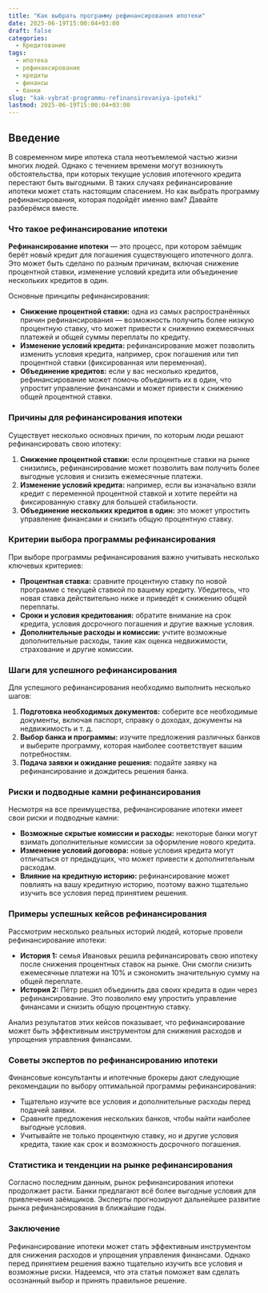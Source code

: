 ```yaml
---
title: "Как выбрать программу рефинансирования ипотеки"
date: 2025-06-19T15:00:04+03:00
draft: false
categories:
  - Кредитование
tags:
  - ипотека
  - рефинансирование
  - кредиты
  - финансы
  - банки
slug: "kak-vybrat-programmu-refinansirovaniya-ipoteki"
lastmod: 2025-06-19T15:00:04+03:00
---
```




## Введение

В современном мире ипотека стала неотъемлемой частью жизни многих людей. Однако с течением времени могут возникнуть обстоятельства, при которых текущие условия ипотечного кредита перестают быть выгодными. В таких случаях рефинансирование ипотеки может стать настоящим спасением. Но как выбрать программу рефинансирования, которая подойдёт именно вам? Давайте разберёмся вместе.

### Что такое рефинансирование ипотеки

**Рефинансирование ипотеки** — это процесс, при котором заёмщик берёт новый кредит для погашения существующего ипотечного долга. Это может быть сделано по разным причинам, включая снижение процентной ставки, изменение условий кредита или объединение нескольких кредитов в один.

Основные принципы рефинансирования:
- **Снижение процентной ставки:** одна из самых распространённых причин рефинансирования — возможность получить более низкую процентную ставку, что может привести к снижению ежемесячных платежей и общей суммы переплаты по кредиту.
- **Изменение условий кредита:** рефинансирование может позволить изменить условия кредита, например, срок погашения или тип процентной ставки (фиксированная или переменная).
- **Объединение кредитов:** если у вас несколько кредитов, рефинансирование может помочь объединить их в один, что упростит управление финансами и может привести к снижению общей процентной ставки.

### Причины для рефинансирования ипотеки

Существует несколько основных причин, по которым люди решают рефинансировать свою ипотеку:

1. **Снижение процентной ставки:** если процентные ставки на рынке снизились, рефинансирование может позволить вам получить более выгодные условия и снизить ежемесячные платежи.
2. **Изменение условий кредита:** например, если вы изначально взяли кредит с переменной процентной ставкой и хотите перейти на фиксированную ставку для большей стабильности.
3. **Объединение нескольких кредитов в один:** это может упростить управление финансами и снизить общую процентную ставку.

### Критерии выбора программы рефинансирования

При выборе программы рефинансирования важно учитывать несколько ключевых критериев:

- **Процентная ставка:** сравните процентную ставку по новой программе с текущей ставкой по вашему кредиту. Убедитесь, что новая ставка действительно ниже и приведёт к снижению общей переплаты.
- **Сроки и условия кредитования:** обратите внимание на срок кредита, условия досрочного погашения и другие важные условия.
- **Дополнительные расходы и комиссии:** учтите возможные дополнительные расходы, такие как оценка недвижимости, страхование и другие комиссии.

### Шаги для успешного рефинансирования

Для успешного рефинансирования необходимо выполнить несколько шагов:

1. **Подготовка необходимых документов:** соберите все необходимые документы, включая паспорт, справку о доходах, документы на недвижимость и т. д.
2. **Выбор банка и программы:** изучите предложения различных банков и выберите программу, которая наиболее соответствует вашим потребностям.
3. **Подача заявки и ожидание решения:** подайте заявку на рефинансирование и дождитесь решения банка.

### Риски и подводные камни рефинансирования

Несмотря на все преимущества, рефинансирование ипотеки имеет свои риски и подводные камни:

- **Возможные скрытые комиссии и расходы:** некоторые банки могут взимать дополнительные комиссии за оформление нового кредита.
- **Изменение условий договора:** новые условия кредита могут отличаться от предыдущих, что может привести к дополнительным расходам.
- **Влияние на кредитную историю:** рефинансирование может повлиять на вашу кредитную историю, поэтому важно тщательно изучить все условия перед принятием решения.

### Примеры успешных кейсов рефинансирования

Рассмотрим несколько реальных историй людей, которые провели рефинансирование ипотеки:

- **История 1:** семья Ивановых решила рефинансировать свою ипотеку после снижения процентных ставок на рынке. Они смогли снизить ежемесячные платежи на 10% и сэкономить значительную сумму на общей переплате.
- **История 2:** Пётр решил объединить два своих кредита в один через рефинансирование. Это позволило ему упростить управление финансами и снизить общую процентную ставку.

Анализ результатов этих кейсов показывает, что рефинансирование может быть эффективным инструментом для снижения расходов и упрощения управления финансами.

### Советы экспертов по рефинансированию ипотеки

Финансовые консультанты и ипотечные брокеры дают следующие рекомендации по выбору оптимальной программы рефинансирования:

- Тщательно изучите все условия и дополнительные расходы перед подачей заявки.
- Сравните предложения нескольких банков, чтобы найти наиболее выгодные условия.
- Учитывайте не только процентную ставку, но и другие условия кредита, такие как срок и возможность досрочного погашения.

### Статистика и тенденции на рынке рефинансирования

Согласно последним данным, рынок рефинансирования ипотеки продолжает расти. Банки предлагают всё более выгодные условия для привлечения заёмщиков. Эксперты прогнозируют дальнейшее развитие рынка рефинансирования в ближайшие годы.

### Заключение

Рефинансирование ипотеки может стать эффективным инструментом для снижения расходов и упрощения управления финансами. Однако перед принятием решения важно тщательно изучить все условия и возможные риски. Надеемся, что эта статья поможет вам сделать осознанный выбор и принять правильное решение.

